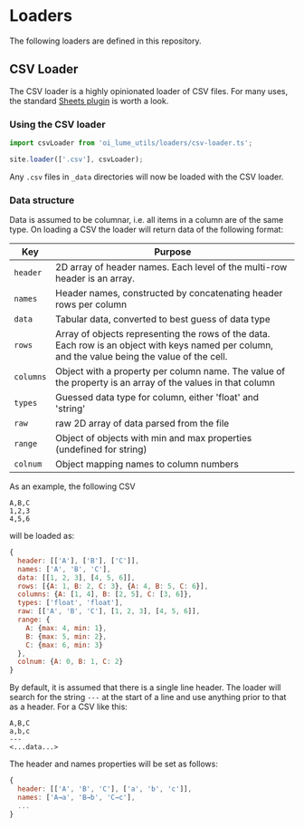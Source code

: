 # Loaders

The following loaders are defined in this repository.

## CSV Loader

The CSV loader is a highly opinionated loader of CSV files.
For many uses, the standard [Sheets plugin](https://lume.land/plugins/sheets/) is worth a look.

### Using the CSV loader

```js
import csvLoader from 'oi_lume_utils/loaders/csv-loader.ts';

site.loader(['.csv'], csvLoader);
```

Any `.csv` files in `_data` directories will now be loaded with the CSV loader.

### Data structure

Data is assumed to be columnar, i.e. all items in a column are of the same type.
On loading a CSV the loader will return data of the following format:

Key | Purpose
----|------------
`header` | 2D array of header names. Each level of the multi-row header is an array.
`names` | Header names, constructed by concatenating header rows per column
`data` | Tabular data, converted to best guess of data type
`rows` | Array of objects representing the rows of the data. Each row is an object with keys named per column, and the value being the value of the cell.
`columns` | Object with a property per column name. The value of the property is an array of the values in that column
`types` | Guessed data type for column, either 'float' and 'string'
`raw` | raw 2D array of data parsed from the file
`range` | Object of objects with min and max properties (undefined for string)
`colnum` | Object mapping names to column numbers

As an example, the following CSV

```
A,B,C
1,2,3
4,5,6
```

will be loaded as:

```js
{
  header: [['A'], ['B'], ['C']],
  names: ['A', 'B', 'C'],
  data: [[1, 2, 3], [4, 5, 6]],
  rows: [{A: 1, B: 2, C: 3}, {A: 4, B: 5, C: 6}],
  columns: {A: [1, 4], B: [2, 5], C: [3, 6]},
  types: ['float', 'float'],
  raw: [['A', 'B', 'C'], [1, 2, 3], [4, 5, 6]],
  range: {
    A: {max: 4, min: 1},
    B: {max: 5, min: 2},
    C: {max: 6, min: 3}
  },
  colnum: {A: 0, B: 1, C: 2}
}
```

By default, it is assumed that there is a single line header.
The loader will search for the string `---` at the start of a line and use anything prior to that as a header.
For a CSV like this:

```
A,B,C
a,b,c
---
<...data...>
```

The header and names properties will be set as follows:

```js
{
  header: [['A', 'B', 'C'], ['a', 'b', 'c']],
  names: ['A→a', 'B→b', 'C→c'],
  ...
}
```